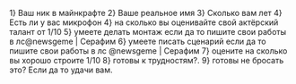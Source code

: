1} Ваш ник в майнкрафте
2} Ваше реальное имя 
3} Сколько вам лет
4}Есть ли у вас микрофон
4} на сколько вы оценивайте свой актёрский талант от 1/10
5} умеете делать монтаж если да то пишите свои работы в лс@newsgeme | Серафим
6} умеете писать сценарий если да то пишите свои работы в лс @newsgeme | Серафим
7} оцените на сколько вы хорошо строите 1/10
8} готовы к трудностям?.
9} готовы не бросать это? Если да то удачи вам.
